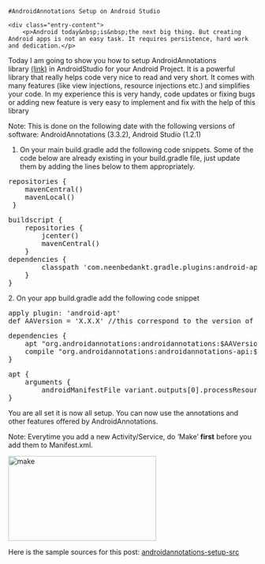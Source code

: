 <article id="post-4" class="post-4 post type-post status-publish format-standard hentry category-android category-it">
	
	#AndroidAnnotations Setup on Android Studio

	<div class="entry-content">
		<p>Android today&nbsp;is&nbsp;the next big thing. But creating Android apps is not an easy task. It requires persistence, hard work and dedication.</p>
<p>Today I am going to show you how to setup AndroidAnnotations library&nbsp;<a href="https://github.com/excilys/androidannotations">(link)</a>&nbsp;in AndroidStudio for your Android Project. It is a powerful library that really helps code very nice to read and very short. It comes with many features (like view injections, resource injections etc.) and&nbsp;simplifies your code. In my experience this is very handy, code updates or fixing bugs or adding new feature is very easy to implement and fix with the help of this library</p>
<p>Note: This is done on the following date with the following versions of software: AndroidAnnotations (3.3.2), Android Studio (1.2.1)</p>
<ol>
<li>On your main build.gradle add the following code snippets. Some of the code below are already existing in your build.gradle file, just update them by adding the lines below to them appropriately.</li>
</ol>
<pre>repositories {
&nbsp; &nbsp; mavenCentral()
&nbsp; &nbsp; mavenLocal()
 }</pre>
<pre>buildscript {
    repositories {
        jcenter()
        mavenCentral()
    }
dependencies {
        classpath 'com.neenbedankt.gradle.plugins:android-apt:1.4'
    }
}</pre>
<p>2. On your app build.gradle add the following code snippet</p>
<pre>apply plugin: 'android-apt'
def AAVersion = 'X.X.X' //this correspond to the version of AndroidAnnotations you want to use</pre>
<pre>dependencies {
    apt "org.androidannotations:androidannotations:$AAVersion"
    compile "org.androidannotations:androidannotations-api:$AAVersion"
}</pre>
<pre>apt {
    arguments {
        androidManifestFile variant.outputs[0].processResources.manifestFile
}</pre>
<p>You are all set it is now all setup. You can now use the annotations and other features offered by AndroidAnnotations.</p>
<p>Note: Everytime you add a new Activity/Service, do ‘Make’ <strong>first</strong> before you add them to Manifest.xml.</p>
<p><a href="http://localhost/wordpress/wp-content/uploads/2015/11/make.png"><img class="alignnone size-medium wp-image-10" src="http://localhost/wordpress/wp-content/uploads/2015/11/make-300x172.png" alt="make" width="300" height="172"></a></p>
<p>Here is the sample sources&nbsp;for this post:&nbsp;<a href="http://localhost/wordpress/wp-content/uploads/2015/11/androidannotations-setup-src.zip">androidannotations-setup-src</a></p>
	</div><!-- .entry-content -->

	
	
</article>